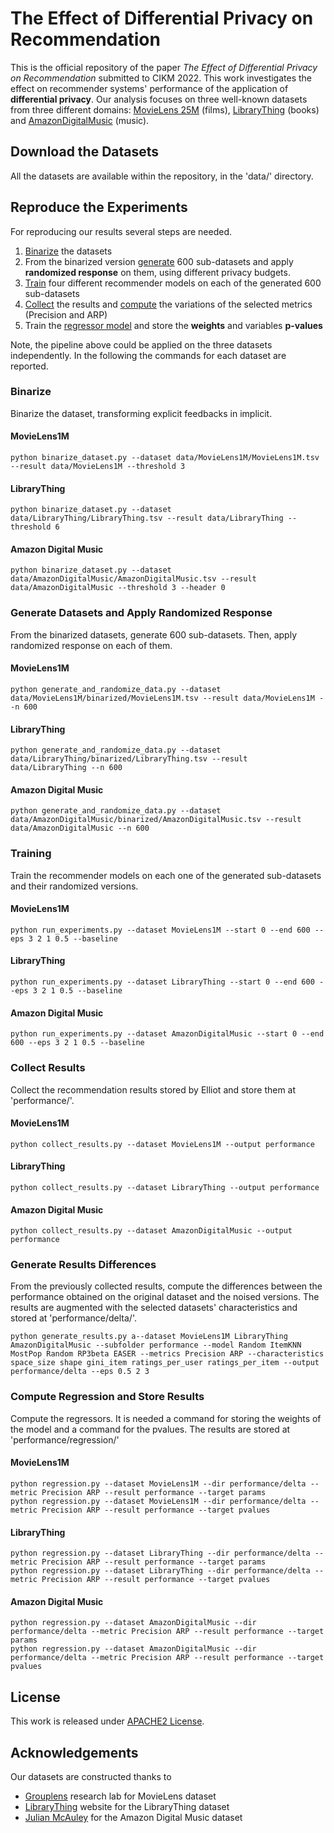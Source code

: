 #  The Effect of Differential Privacy on Recommendation

This is the official repository of the paper *The Effect of Differential Privacy on Recommendation* submitted to 
CIKM 2022.
This work investigates the effect on recommender systems' performance of the application of **differential privacy**.
Our analysis focuses on three well-known datasets from three different domains: 
[MovieLens 25M](https://grouplens.org/datasets/movielens/25m/) (films), 
[LibraryThing](https://cseweb.ucsd.edu/~jmcauley/datasets.html#social_data) (books) and 
[AmazonDigitalMusic](https://jmcauley.ucsd.edu/data/amazon/) (music).

## Download the Datasets
All the datasets are available within the repository, in the 'data/' directory.

## Reproduce the Experiments

For reproducing our results several steps are needed. 
1. [Binarize](#binarize) the datasets
2. From the binarized version [generate](#generate-datasets-and-apply-randomized-response) 600 sub-datasets and apply **randomized response** on them, using different 
privacy budgets.
3. [Train](#training) four different recommender models on each of the generated 600 sub-datasets
4. [Collect](#collect-results) the results and [compute](#generate-results-differences) the variations of the selected metrics (Precision and ARP)
5. Train the [regressor model](#compute-regression-and-store-results) and store the **weights** and variables **p-values**

Note, the pipeline above could be applied on the three datasets independently. 
In the following the commands for each dataset are reported.

### Binarize

Binarize the dataset, transforming explicit feedbacks in implicit.
#### MovieLens1M
```
python binarize_dataset.py --dataset data/MovieLens1M/MovieLens1M.tsv --result data/MovieLens1M --threshold 3
```
#### LibraryThing
```
python binarize_dataset.py --dataset data/LibraryThing/LibraryThing.tsv --result data/LibraryThing --threshold 6
```
#### Amazon Digital Music
```
python binarize_dataset.py --dataset data/AmazonDigitalMusic/AmazonDigitalMusic.tsv --result data/AmazonDigitalMusic --threshold 3 --header 0
```

### Generate Datasets and Apply Randomized Response

From the binarized datasets, generate 600 sub-datasets. Then, apply randomized response on each of them.

#### MovieLens1M
```
python generate_and_randomize_data.py --dataset data/MovieLens1M/binarized/MovieLens1M.tsv --result data/MovieLens1M --n 600
```
#### LibraryThing
```
python generate_and_randomize_data.py --dataset data/LibraryThing/binarized/LibraryThing.tsv --result data/LibraryThing --n 600
```
#### Amazon Digital Music
```
python generate_and_randomize_data.py --dataset data/AmazonDigitalMusic/binarized/AmazonDigitalMusic.tsv --result data/AmazonDigitalMusic --n 600
```


### Training

Train the recommender models on each one of the generated sub-datasets and their randomized versions.

#### MovieLens1M
```
python run_experiments.py --dataset MovieLens1M --start 0 --end 600 --eps 3 2 1 0.5 --baseline
```
#### LibraryThing
```
python run_experiments.py --dataset LibraryThing --start 0 --end 600 --eps 3 2 1 0.5 --baseline
```
#### Amazon Digital Music
```
python run_experiments.py --dataset AmazonDigitalMusic --start 0 --end 600 --eps 3 2 1 0.5 --baseline
```

### Collect Results

Collect the recommendation results stored by Elliot and store them at 'performance/'.

#### MovieLens1M
```
python collect_results.py --dataset MovieLens1M --output performance
```
#### LibraryThing
```
python collect_results.py --dataset LibraryThing --output performance
```
#### Amazon Digital Music
```
python collect_results.py --dataset AmazonDigitalMusic --output performance
```


### Generate Results Differences

From the previously collected results, compute the differences between the performance obtained on the original 
dataset and the noised versions. The results are augmented with the selected datasets' characteristics 
and stored at 'performance/delta/'.
```
python generate_results.py a--dataset MovieLens1M LibraryThing AmazonDigitalMusic --subfolder performance --model Random ItemKNN MostPop Random RP3beta EASER --metrics Precision ARP --characteristics space_size shape gini_item ratings_per_user ratings_per_item --output performance/delta --eps 0.5 2 3
```


### Compute Regression and Store Results

Compute the regressors. It is needed a command for storing the weights of the model and a command for the pvalues.
The results are stored at 'performance/regression/'

#### MovieLens1M
```
python regression.py --dataset MovieLens1M --dir performance/delta --metric Precision ARP --result performance --target params
python regression.py --dataset MovieLens1M --dir performance/delta --metric Precision ARP --result performance --target pvalues
```
#### LibraryThing
```
python regression.py --dataset LibraryThing --dir performance/delta --metric Precision ARP --result performance --target params
python regression.py --dataset LibraryThing --dir performance/delta --metric Precision ARP --result performance --target pvalues
```
#### Amazon Digital Music
```
python regression.py --dataset AmazonDigitalMusic --dir performance/delta --metric Precision ARP --result performance --target params
python regression.py --dataset AmazonDigitalMusic --dir performance/delta --metric Precision ARP --result performance --target pvalues
```

## License
This work is released under [APACHE2 License](./LICENSE).

## Acknowledgements
Our datasets are constructed thanks to 
- [Grouplens](https://grouplens.org/) research lab for MovieLens dataset
- [LibraryThing](https://www.librarything.com/) website for the LibraryThing dataset
- [Julian McAuley](https://cseweb.ucsd.edu/~jmcauley/) for the Amazon Digital Music dataset
